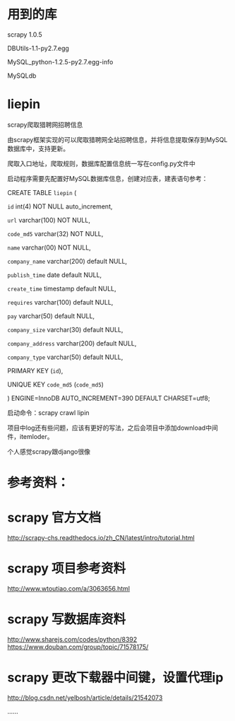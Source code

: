 # 用到的库
scrapy 1.0.5

DBUtils-1.1-py2.7.egg

MySQL_python-1.2.5-py2.7.egg-info

MySQLdb

# liepin
scrapy爬取猎聘网招聘信息

由scrapy框架实现的可以爬取猎聘网全站招聘信息，并将信息提取保存到MySQL数据库中，支持更新。

爬取入口地址，爬取规则，数据库配置信息统一写在config.py文件中

启动程序需要先配置好MySQL数据库信息，创建对应表，建表语句参考：

CREATE TABLE `liepin` (

   `id` int(4) NOT NULL auto_increment,
   
   `url` varchar(100) NOT NULL,
   
   `code_md5` varchar(32) NOT NULL,
   
   `name` varchar(00) NOT NULL,
   
   `company_name` varchar(200) default NULL,
   
   `publish_time` date default NULL,
   
   `create_time` timestamp default NULL,
   
   `requires` varchar(100) default NULL,
   
   `pay` varchar(50) default NULL,
   
   `company_size` varchar(30) default NULL,
   
   `company_address` varchar(200) default NULL,
   
   `company_type` varchar(50) default NULL,
   
   PRIMARY KEY  (`id`),
   
   UNIQUE KEY `code_md5` (`code_md5`)
   
 ) ENGINE=InnoDB AUTO_INCREMENT=390 DEFAULT CHARSET=utf8;

启动命令：scrapy crawl lipin

项目中log还有些问题，应该有更好的写法，之后会项目中添加download中间件，itemloder。

个人感觉scrapy跟django很像

# 参考资料：

# scrapy 官方文档
http://scrapy-chs.readthedocs.io/zh_CN/latest/intro/tutorial.html

# scrapy 项目参考资料
http://www.wtoutiao.com/a/3063656.html

# scrapy 写数据库资料
http://www.sharejs.com/codes/python/8392
https://www.douban.com/group/topic/71578175/

# scrapy 更改下载器中间键，设置代理ip
http://blog.csdn.net/yelbosh/article/details/21542073

......

